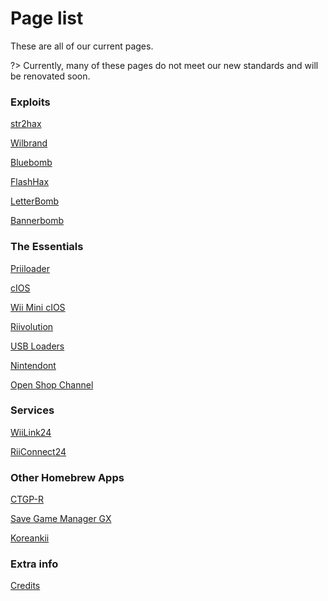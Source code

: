 # Page list

These are all of our current pages.

?> Currently, many of these pages do not meet our new standards and will be renovated soon. 

### Exploits
[str2hax](/str2hax)

[Wilbrand](/wilbrand)

[Bluebomb](/bluebomb)

[FlashHax](/FlashHax)

[LetterBomb](/letterbomb)

[Bannerbomb](/Bannerbomb)

### The Essentials
[Priiloader](/priiloader)

[cIOS](/cIOS)

[Wii Mini cIOS](/cIOS-mini)

[Riivolution](/riivolution)

[USB Loaders](/usbloaders)

[Nintendont](/nintendont)

[Open Shop Channel](/OSC)

### Services
[WiiLink24](/WiiLink)

[RiiConnect24](/rc24)

### Other Homebrew Apps
[CTGP-R](/CTGPR)

[Save Game Manager GX](/sgmgx)

[Koreankii](/koreankii)

### Extra info
[Credits](/credits)
